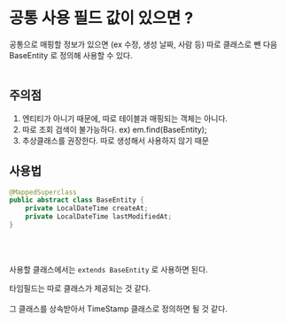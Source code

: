# 공통 사용 필드 값이 있으면 ?
공통으로 매핑할 정보가 있으면 (ex 수정, 생성 날짜, 사람 등) 따로 클래스로 뺀 다음 BaseEntity 로 정의해 사용할 수 있다. <br><br>

## 주의점
1. 엔티티가 아니기 때문에, 따로 테이블과 매핑되는 객체는 아니다.<br>
2. 따로 조회 검색이 불가능하다. ex) em.find(BaseEntity);
3. 추상클래스를 권장한다. 따로 생성해서 사용하지 않기 때문

## 사용법
```java
@MappedSuperclass
public abstract class BaseEntity {
    private LocalDateTime createAt;
    private LocalDateTime lastModifiedAt;
}
```

<br><br>

사용할 클래스에서는 `extends BaseEntity` 로 사용하면 된다.

타임필드는 따로 클래스가 제공되는 것 같다.<br><br>
그 클래스를 상속받아서 TimeStamp 클래스로 정의하면 될 것 같다.
